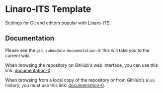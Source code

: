 # Linaro-ITS Template

Settings for Git and editors popular with [Linaro-ITS](https://github.com/linaro-its/).

## Documentation

Please see the `git submodule` `documentation-0`: this will take you to the current wiki.

When browsing the repository on GitHub's web interface, you can use this link: [documentation-0](documentation-0).

When browsing from a local copy of the repository or from GitHub's `blob` history, you must use this link: [documentation-0](https://github.com/morancj/documentation-0/wiki).
